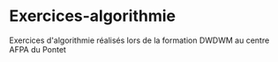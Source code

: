 
# Exercices-algorithmie

Exercices d'algorithmie réalisés lors de la formation DWDWM au centre AFPA du Pontet
